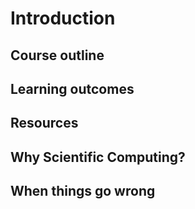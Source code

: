 # Introduction

## Course outline

## Learning outcomes

## Resources

## Why Scientific Computing?

## When things go wrong
